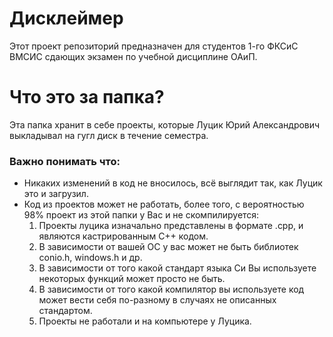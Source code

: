 # Дисклеймер
Этот проект репозиторий предназначен для студентов 1-го ФКСиС ВМСИС сдающих экзамен по учебной дисциплине ОАиП.

# Что это за папка?
Эта папка хранит в себе проекты, которые Луцик Юрий Александрович выкладывал на гугл диск в течение семестра.

### Важно понимать что:
* Никаких изменений в код не вносилось, всё выглядит так, как Луцик это и загрузил.
* Код из проектов может не работать, более того, с вероятностью 98% проект из этой папки у Вас и не скомпилируется:
    1. Проекты луцика изначально представлены в формате .cpp, и являются кастрированным С++ кодом.
    2. В зависимости от вашей ОС у вас может не быть библиотек conio.h, windows.h и др.
    3. В зависимости от того какой стандарт языка Си Вы используете некоторых функций может просто не быть.
    4. В зависимости от того какой компилятор вы используете код может вести себя по-разному в случаях не описанных стандартом.
    5. Проекты не работали и на компьютере у Луцика.
